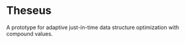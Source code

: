 # Theseus

A prototype for adaptive just-in-time data structure optimization with compound values.

